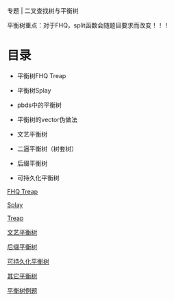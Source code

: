专题 | 二叉查找树与平衡树

平衡树重点：对于FHQ，split函数会随题目要求而改变！！！

# 目录

- 平衡树FHQ Treap

- 平衡树Splay

- pbds中的平衡树

- 平衡树的vector伪做法

- 文艺平衡树

- 二逼平衡树（树套树）

- 后缀平衡树

- 可持久化平衡树

[FHQ Treap](%E5%B9%B3%E8%A1%A1%E6%A0%91/FHQ+Treap%206b13862c-c8d9-46dc-b4ca-8110ad402d3b.md)

[Splay](%E5%B9%B3%E8%A1%A1%E6%A0%91/Splay%207a29e064-21e4-4d0e-ba54-22200fd1acdb.md)

[Treap](%E5%B9%B3%E8%A1%A1%E6%A0%91/Treap%20183ea489-5f44-4f42-a439-e494d995b0e9.md)

[文艺平衡树](%E5%B9%B3%E8%A1%A1%E6%A0%91/%E6%96%87%E8%89%BA%E5%B9%B3%E8%A1%A1%E6%A0%91%20c2036b65-0cdb-40b5-b2bc-f6aad4ac5f6d.md)

[后缀平衡树](%E5%B9%B3%E8%A1%A1%E6%A0%91/%E5%90%8E%E7%BC%80%E5%B9%B3%E8%A1%A1%E6%A0%91%2043883eca-b90f-44cc-9a18-80781997b52f.md)

[可持久化平衡树](%E5%B9%B3%E8%A1%A1%E6%A0%91/%E5%8F%AF%E6%8C%81%E4%B9%85%E5%8C%96%E5%B9%B3%E8%A1%A1%E6%A0%91%20401605be-f53c-40ac-b36a-8908f1d32feb.md)

[其它平衡树](%E5%B9%B3%E8%A1%A1%E6%A0%91/%E5%85%B6%E5%AE%83%E5%B9%B3%E8%A1%A1%E6%A0%91%209fdf7962-0706-4e16-9e5e-250e2f144e09.md)

[平衡树例题](%E5%B9%B3%E8%A1%A1%E6%A0%91/%E5%B9%B3%E8%A1%A1%E6%A0%91%E4%BE%8B%E9%A2%98%2001fab723-0de0-43c8-8688-c00d18fa917f.md)



